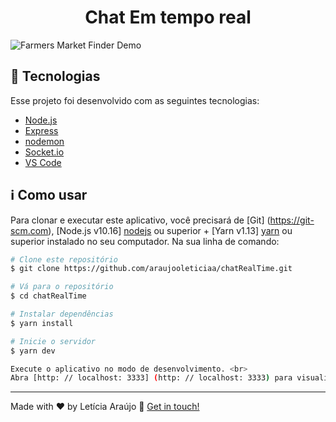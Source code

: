<h1 align="center">
    Chat Em tempo real
</h1>

![Farmers Market Finder Demo](apresentacao.gif)

## :rocket: Tecnologias

Esse projeto foi desenvolvido com as seguintes tecnologias:

-  [Node.js][nodejs]
-  [Express](https://expressjs.com/)
-  [nodemon](https://github.com/remy/nodemon)
-  [Socket.io](https://socket.io/)
-  [VS Code][vc]

## :information_source: Como usar

Para clonar e executar este aplicativo, você precisará de [Git] (https://git-scm.com), [Node.js v10.16] [nodejs] ou superior + [Yarn v1.13] [yarn] ou superior instalado no seu computador. Na sua linha de comando:

```bash
# Clone este repositório
$ git clone https://github.com/araujooleticiaa/chatRealTime.git

# Vá para o repositório 
$ cd chatRealTime

# Instalar dependências
$ yarn install

# Inicie o servidor
$ yarn dev

Execute o aplicativo no modo de desenvolvimento. <br>
Abra [http: // localhost: 3333] (http: // localhost: 3333) para visualizá-lo no navegador.

```
---

Made with ♥ by Letícia Araújo :wave: [Get in touch!](https://www.linkedin.com/in/leticiaa-araujoo/)

[nodejs]: https://nodejs.org/
[yarn]: https://yarnpkg.com/
[vc]: https://code.visualstudio.com/
[vceditconfig]: https://marketplace.visualstudio.com/items?itemName=EditorConfig.EditorConfig
[vceslint]: https://marketplace.visualstudio.com/items?itemName=dbaeumer.vscode-eslint
